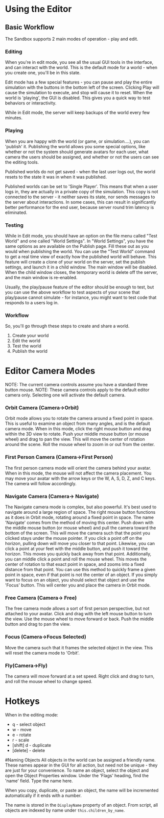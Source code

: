 # Using the Editor

## Basic Workflow

The Sandbox supports 2 main modes of operation - play and edit. 

### Editing
When you're in edit mode, you see all the usual GUI tools in the interface, and can interact with the world. This is the default mode for a world - when you create one, you'll be in this state.

Edit mode has a few special features - you can pause and play the entire simulation with the buttons in the bottom left of the screen. Clicking Play will cause the simulation to execute, and stop will cause it to reset. When the world is 'playing', the GUI is disabled. This gives you a quick way to test behaviors or interactivity. 

While in Edit mode, the server will keep backups of the world every few minutes.

### Playing 
When you are happy with the world (or game, or simulation....), you can 'publish' it. Publishing the world allows you some special options, like whether or not the system should generate avatars for each user, what camera the users should be assigned, and whether or not the users can see the editing tools.

Published worlds do not get saved - when the last user logs out, the world resets to the state it was in when it was published. 

Published worlds can be set to 'Single Player'. This means that when a user logs in, they are actually in a private copy of the simulation. This copy is not connected to the server - it neither saves its state, nor sends messages to the server about interactions. In some cases, this can result in significantly better performance for the end user, because server round trim latency is eliminated. 

### Testing

While in Edit mode, you should have an option on the file menu called "Test World" and one called "World Settings". In "World Settings", you have the same options as are available on the Publish page. Fill these out as you would when publishing the world. You can use the "Test World" command to get a real time view of exactly how the published world will behave. This feature will create a clone of your world on the server, set the publish settings, and launch it in a child window. The main window will be disabled. When the child window closes, the temporary world is delete off the server, and the main window is re-enabled. 

Usually, the play/pause feature of the editor should be enough to test, but you can use the above workflow to test aspects of your scene that play/pause cannot simulate - for instance, you might want to test code that responds to a users log in.

### Workflow
So, you'll go through these steps to create and share a world.

1. Create your world
1. Edit the world
1. Test the world
1. Publish the world

# Editor Camera Modes
NOTE: The current camera controls assume you have a standard three button mouse.
NOTE: These camera controls apply to the default editor camera only. Selecting one will activate the default camera.

###  Orbit Camera (Camera->Orbit)
Orbit mode allows you to rotate the camera around a fixed point in space. This is useful to examine an object from many angles, and is the default camera mode. When in this mode, click the right mouse button and drag within the 3D view to rotate. Push your middle mouse button (or mouse wheel) and drag to pan the view. This will move the center of rotation around the scene. Roll the mouse wheel to zoom in or out from the center.

###  First Person Camera (Camera->First Person)
The first person camera mode will orient the camera behind your avatar. When in this mode, the mouse will not affect the camera placement. You may move your avatar with the arrow keys or the W, A, S, D, Z, and C keys. The camera will follow accordingly.

###  Navigate Camera (Camera-> Navigate)
The Navigate camera mode is complex, but also powerful. It's best used to navigate around a large region of space. The right mouse button functions as it does in Orbit mode, rotating around a fixed point in space. The name 'Navigate' comes from the method of moving this center. Push down with the middle mouse button (or mouse wheel) and pull the camera toward the bottom of the screen. This will move the camera such that the point you clicked stays under the mouse pointer. If you click a point off on the horizon, pulling down will move you closer to that point. Likewise, you can click a point at your feet with the middle button, and push it toward the horizon. This moves you quickly back away from that point. Additionally, you can middle click a point and roll the mouse wheel. This moves the center of rotation to that exact point in space, and zooms into a fixed distance from that point. You can use this method to quickly frame a given point in space, even if that point is not the center of an object. If you simply want to focus on an object, you should select that object and use the 'Focus' button. This will center you and place the camera in Orbit mode.

###  Free Camera (Camera-> Free)
The free camera mode allows a sort of first person perspective, but not attached to your avatar. Click and drag with the left mouse button to turn the view. Use the mouse wheel to move forward or back. Push the middle button and drag to pan the view.

###  Focus (Camera->Focus Selected)
Move the camera such that it frames the selected object in the view. This will reset the camera mode to 'Orbit'.

### Fly(Camera->Fly)
The camera will move forward at a set speed. Right click and drag to turn, and roll the mouse wheel to change speed.

# Hotkeys
When in the editing mode:

* q - select object
* w - move
* e - rotate
* r - scale
* [shift] d - duplicate
* [delete] - delete

#Naming Objects
All objects in the world can be assigned a friendly name. These names appear in the GUI for all action, but need not be unique - they are just for your convenience. To name an object, select the object and open the Object Properties window. Under the 'Flags' heading, find the 'name' field. Type the name here. 

When you copy, duplicate, or paste an object, the name will be incremented automatically if it ends with a number.

The name is stored in the `DisplayName` property of an object. From script, all objects are indexed by name under `this.children_by_name`.